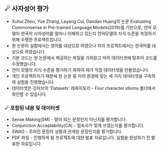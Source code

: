 ## ☄ 사자성어 평가
- Xuhui Zhou, Yue Zhang, Leyang Cui, Dandan Huang의 논문 Evaluating Commonsense in Pre-trained Language Models(2019)를 기반으로,
언어 모델이 한국의 사자성어를 얼마나 이해하고 있는지 언어모델의 지식 수준을 측정하기 위해 수행한 프로젝트입니다.
- 원 논문의 실험에서는 영어를 대상으로 하였으나 저의 프로젝트에서는 한국어를 대상으로 하였습니다.
- 기본 코드는 원 논문에서 제공하는 파일을 가져왔고 저의 데이터셋에 맞추어 코드를 수정했습니다.
- 언어 모델의 지식 수준을 평가하기 위하여 제가 직접 데이터셋을 만들었습니다.
- 개인 프로젝트이기 때문에 원 논문 중 저의 환경에 맞는 세 가지 데이터셋을 구축하여 실험을 진행했습니다.
- 데이터셋은 깃허브의 'Datasets' 레파지토리 - Four character idioms 폴더에서 확인할 수 있습니다.  
### ☄ 포함된 내용 및 데이터셋
- Sense Making(SM) - 말이 되는 문장인지 아닌지를 평가합니다.
- Conjunction Acceptability(CA) - 접속사가 맞게 쓰였는지를 평가합니다.
- SWAG - 주어진 문장의 상황과 관계된 문장인지를 평가합니다.
- PDF 파일 - 진행하게 될 프로젝트에 대한 발표 자료입니다. 실험을 완성하기 전 발표한 자료입니다.
